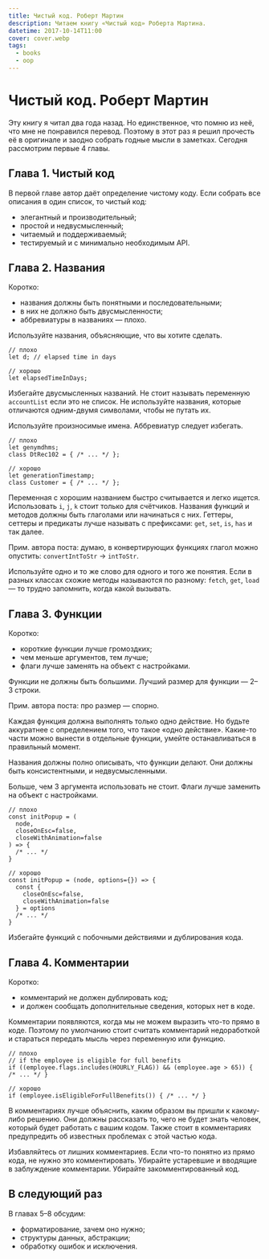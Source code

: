 ```yaml
---
title: Чистый код. Роберт Мартин
description: Читаем книгу «Чистый код» Роберта Мартина.
datetime: 2017-10-14T11:00
cover: cover.webp
tags:
  - books
  - oop
---
```


# Чистый код. Роберт Мартин

Эту книгу я читал два года назад. Но единственное, что помню из неё, что мне не понравился перевод. Поэтому в этот раз я решил прочесть её в оригинале и заодно собрать годные мысли в заметках. Сегодня рассмотрим первые 4 главы.

## Глава 1. Чистый код

В первой главе автор даёт определение чистому коду. Если собрать все описания в один список, то чистый код:

- элегантный и производительный;
- простой и недвусмысленный;
- читаемый и поддерживаемый;
- тестируемый и с минимально необходимым API.

## Глава 2. Названия

Коротко:

- названия должны быть понятными и последовательными;
- в них не должно быть двусмысленности;
- аббревиатуры в названиях — плохо.

Используйте названия, объясняющие, что вы хотите сделать.

```
// плохо
let d; // elapsed time in days

// хорошо
let elapsedTimeInDays;
```

Избегайте двусмысленных названий. Не стоит называть переменную `accountList` если это не список. Не используйте названия, которые отличаются одним-двумя символами, чтобы не путать их.

Используйте произносимые имена. Аббревиатур следует избегать.

```
// плохо
let genymdhms;
class DtRec102 = { /* ... */ };

// хорошо
let generationTimestamp;
class Customer = { /* ... */ };
```

Переменная с хорошим названием быстро считывается и легко ищется. Использовать `i`, `j`, `k` стоит только для счётчиков. Названия функций и методов должны быть глаголами или начинаться с них. Геттеры, сеттеры и предикаты лучше называть с префиксами: `get`, `set`, `is`, `has` и так далее.

<aside>

Прим. автора поста: думаю, в конвертирующих функциях глагол можно опустить: `convertIntToStr` → `intToStr`.

</aside>

Используйте одно и то же слово для одного и того же понятия. Если в разных классах схожие методы называются по разному: `fetch`, `get`, `load` — то трудно запомнить, когда какой вызывать.

## Глава 3. Функции

Коротко:

- короткие функции лучше громоздких;
- чем меньше аргументов, тем лучше;
- флаги лучше заменять на объект с настройками.

Функции не должны быть большими. Лучший размер для функции — 2–3 строки.

<aside>Прим. автора поста: про размер — спорно.</aside>

Каждая функция должна выполнять только одно действие. Но будьте аккуратнее с определением того, что такое «одно действие». Какие-то части можно вынести в отдельные функции, умейте останавливаться в правильный момент.

Названия должны полно описывать, что функции делают. Они должны быть консистентными, и недвусмысленными.

Больше, чем 3 аргумента использовать не стоит. Флаги лучше заменить на объект с настройками.

```
// плохо
const initPopup = (
  node,
  closeOnEsc=false,
  closeWithAnimation=false
) => {
  /* ... */
}

// хорошо
const initPopup = (node, options={}) => {
  const {
    closeOnEsc=false,
    closeWithAnimation=false
  } = options
  /* ... */
}
```

Избегайте функций с побочными действиями и дублирования кода.

## Глава 4. Комментарии

Коротко:

- комментарий не должен дублировать код;
- и должен сообщать дополнительные сведения, которых нет в коде.

Комментарии появляются, когда мы не можем выразить что-то прямо в коде. Поэтому по умолчанию стоит считать комментарий недоработкой и стараться передать мысль через переменную или функцию.

```
// плохо
// if the employee is eligible for full benefits
if ((employee.flags.includes(HOURLY_FLAG)) && (employee.age > 65)) { /* ... */ }

// хорошо
if (employee.isEligibleForFullBenefits()) { /* ... */ }
```

В комментариях лучше объяснить, каким образом вы пришли к какому-либо решению. Они должны рассказать то, чего не будет знать человек, который будет работать с вашим кодом. Также стоит в комментариях предупредить об известных проблемах с этой частью кода.

Избавляйтесь от лишних комментариев. Если что-то понятно из прямо кода, не нужно это комментировать. Убирайте устаревшие и вводящие в заблуждение комментарии. Убирайте закомментированный код.

## В следующий раз

В главах 5–8 обсудим:

- форматирование, зачем оно нужно;
- структуры данных, абстракции;
- обработку ошибок и исключения.
